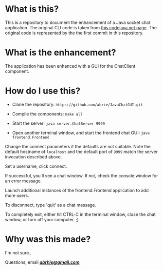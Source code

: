 # What is this?

This is a repository to document the enhancement of a Java socket chat application.
The original CLI code is taken from [this codejava.net page](http://www.codejava.net/java-se/networking/how-to-create-a-chat-console-application-in-java-using-socket). The original code is represented by the the first commit in this repository.

# What is the enhancement?
The application has been enhanced with a GUI for the ChatClient component.

# How do I use this?

- Clone the repository:
`https://github.com/abrie/JavaChatGUI.git`

- Compile the components:
`make all`

- Start the server:
`java server.ChatServer 9999`

- Open another terminal window, and start the frontend chat GUI:
`java frontend.Frontend`

Change the connect parameters if the defaults are not suitable. Note the default hostname of `localhost` and the default port of `9999` match the server invocation described above. 

Set a username, click connect. 

If successful, you'll see a chat window. If not, check the console window for an error message. 

Launch additional instances of the frontend.Frontend application to add more users.

To disconnect, type 'quit' as a chat message.

To completely exit, either hit CTRL-C in the terminal window, close the chat window, or turn off your computer. ;)

# Why was this made?

I'm not sure...

Questions, email ***abrhie@gmail.com***
